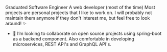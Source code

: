 Graduated Software Engineer
A web developer (most of the time)
Most projects are personal projects that I like to work on.
I will probably not maintain them anymore if they don't interest me, but feel free to look around! ✨
- 💞️ I’m looking to collaborate on open source projects using spring-boot as a backend component. Also comfortable in developing microservices, REST API's and GraphQL API's.

<!---
akshitk20/akshitk20 is a ✨ special ✨ repository because its `README.md` (this file) appears on your GitHub profile.
You can click the Preview link to take a look at your changes.
--->
